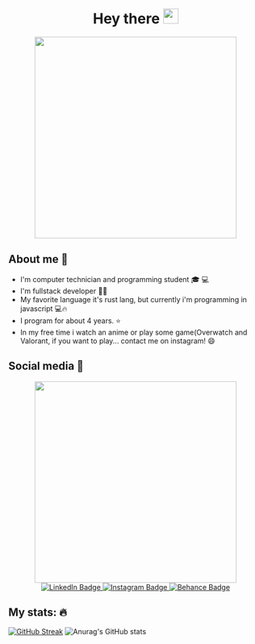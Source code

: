 <div align="center" markdown="1"> 
<h1> Hey there 
      <img src="https://media.giphy.com/media/hvRJCLFzcasrR4ia7z/giphy.gif" width="30px"/> </h1> 
</div>
<div align="center" markdown="2">
      <img src="https://media0.giphy.com/media/137EaR4vAOCn1S/giphy.gif" width="400"/>
</div>

## About me :jack_o_lantern:
- I'm computer technician and programming student :mortar_board: :computer:
- I'm fullstack developer :woman_technologist: 
- My favorite language it's rust lang, but currently i'm programming in javascript :computer::fire:
- I program for about 4 years. :star:
- In my free time i watch an anime or play some game(Overwatch and Valorant, if you want to play... contact me on instagram! :smile:
## Social media :pushpin:
<div id="header" align="center">
      <img src="https://media4.giphy.com/media/124qRETioFNtPG/giphy.gif" width="400"/>
    </div>
    <div id="badges" align="center" >
      <a href="https://www.linkedin.com/in/kaylane-santos07/">
        <img src="https://img.shields.io/badge/LinkedIn-blue?style=for-the-badge&logo=linkedin&logoColor=white" alt="LinkedIn Badge"/>
      </a>
       <a href="https://www.instagram.com/santos_afk/">
        <img src="https://img.shields.io/badge/Instagram-blue?style=for-the-badge&logo=instagram&logoColor=white" alt="Instagram Badge"/>
      </a>
      </a>
       <a href="https://www.behance.net/kaylanesantos3">
        <img src="https://img.shields.io/badge/Behance-blue?style=for-the-badge&logo=behance&logoColor=white" alt="Behance Badge"/>
      </a>
    </div>

## My stats: :fire:
[![GitHub Streak](https://github-readme-streak-stats.herokuapp.com?user=EveK0&theme=prussian&hide_border=true&border_radius=4.7)](https://git.io/streak-stats)
![Anurag's GitHub stats](https://github-readme-stats.vercel.app/api?username=EveK0&show_icons=true&theme=tokyonight&hide_border=true&include_all_commits=true&custom_title=Myﾠactivityﾠcurrently)
